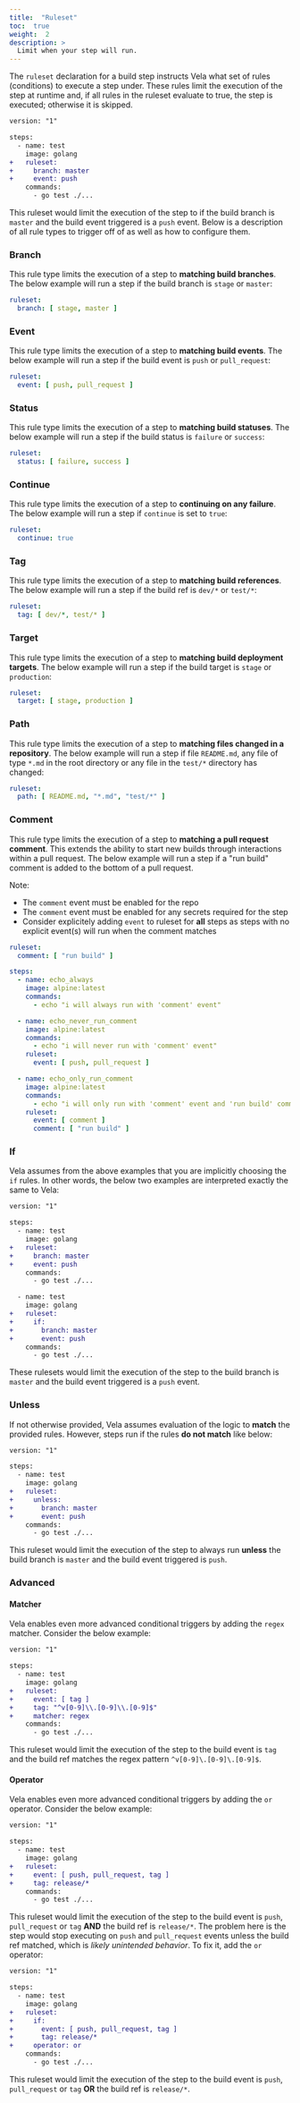 ```yaml
---
title:  "Ruleset"
toc:  true
weight:  2
description: >
  Limit when your step will run.
---
```


The `ruleset` declaration for a build step instructs Vela what set of rules (conditions) to execute a step under. These rules limit the execution of the step at runtime and, if all rules in the ruleset evaluate to true, the step is executed; otherwise it is skipped.

```diff
version: "1"

steps:
  - name: test
    image: golang
+   ruleset:
+     branch: master
+     event: push
    commands:
      - go test ./...
```

This ruleset would limit the execution of the step to if the build branch is `master` and the build event triggered is a `push` event. Below is a description of all rule types to trigger off of as well as how to configure them.

### Branch

This rule type limits the execution of a step to **matching build branches**. The below example will run a step if the build branch is `stage` or `master`:

```yaml
ruleset:
  branch: [ stage, master ]
```

### Event

This rule type limits the execution of a step to **matching build events**. The below example will run a step if the build event is `push` or `pull_request`:

```yaml
ruleset:
  event: [ push, pull_request ]
```

### Status

This rule type limits the execution of a step to **matching build statuses**. The below example will run a step if the build status is `failure` or `success`:

```yaml
ruleset:
  status: [ failure, success ]
```

### Continue

This rule type limits the execution of a step to **continuing on any failure**. The below example will run a step if `continue` is set to `true`:

```yaml
ruleset:
  continue: true
```

### Tag

This rule type limits the execution of a step to **matching build references**. The below example will run a step if the build ref is `dev/*` or `test/*`:

```yaml
ruleset:
  tag: [ dev/*, test/* ]
```

### Target

This rule type limits the execution of a step to **matching build deployment targets**. The below example will run a step if the build target is `stage` or `production`:

```yaml
ruleset:
  target: [ stage, production ]
```

### Path

This rule type limits the execution of a step to **matching files changed in a repository**. The below example will run a step if file `README.md`, any file of type `*.md` in the root directory or any file in the `test/*` directory has changed:

```yaml
ruleset:
  path: [ README.md, "*.md", "test/*" ]
```

### Comment

This rule type limits the execution of a step to **matching a pull request comment**. This extends the ability to start new builds through interactions within a pull request. The below example will run a step if a "run build" comment is added to the bottom of a pull request.

Note:
* The `comment` event must be enabled for the repo
* The `comment` event must be enabled for any secrets required for the step
* Consider explicitely adding `event` to ruleset for **all** steps as steps with no explicit event(s) will run when the comment matches

```yaml
ruleset:
  comment: [ "run build" ]
```

```yaml
steps:
  - name: echo_always
    image: alpine:latest
    commands:
      - echo "i will always run with 'comment' event"

  - name: echo_never_run_comment
    image: alpine:latest
    commands:
      - echo "i will never run with 'comment' event"
    ruleset:
      event: [ push, pull_request ]

  - name: echo_only_run_comment
    image: alpine:latest
    commands:
      - echo "i will only run with 'comment' event and 'run build' comment"
    ruleset:
      event: [ comment ]
      comment: [ "run build" ]
```

### If

Vela assumes from the above examples that you are implicitly choosing the `if` rules. In other words, the below two examples are interpreted exactly the same to Vela:

```diff
version: "1"

steps:
  - name: test
    image: golang
+   ruleset:
+     branch: master
+     event: push
    commands:
      - go test ./...

  - name: test
    image: golang
+   ruleset:
+     if:
+       branch: master
+       event: push
    commands:
      - go test ./...
```

These rulesets would limit the execution of the step to the build branch is `master` and the build event triggered is a `push` event.

### Unless

If not otherwise provided, Vela assumes evaluation of the logic to **match** the provided rules. However, steps run if the rules **do not match** like below:

```diff
version: "1"

steps:
  - name: test
    image: golang
+   ruleset:
+     unless:
+       branch: master
+       event: push
    commands:
      - go test ./...
```

This ruleset would limit the execution of the step to always run **unless** the build branch is `master` and the build event triggered is `push`.

### Advanced

#### Matcher

Vela enables even more advanced conditional triggers by adding the `regex` matcher. Consider the below example:

```diff
version: "1"

steps:
  - name: test
    image: golang
+   ruleset:
+     event: [ tag ]
+     tag: "^v[0-9]\\.[0-9]\\.[0-9]$"
+     matcher: regex
    commands:
      - go test ./...
```

This ruleset would limit the execution of the step to the build event is `tag` and the build ref matches the regex pattern `^v[0-9]\.[0-9]\.[0-9]$`.

#### Operator

Vela enables even more advanced conditional triggers by adding the `or` operator. Consider the below example:

```diff
version: "1"

steps:
  - name: test
    image: golang
+   ruleset:
+     event: [ push, pull_request, tag ]
+     tag: release/*
    commands:
      - go test ./...
```

This ruleset would limit the execution of the step to the build event is `push`, `pull_request` or `tag` **AND** the build ref is `release/*`. The problem here is the step would stop executing on `push` and `pull_request` events unless the build ref matched, which is *likely unintended behavior*. To fix it, add the `or` operator:

```diff
version: "1"

steps:
  - name: test
    image: golang
+   ruleset:
+     if:
+       event: [ push, pull_request, tag ]
+       tag: release/*
+     operator: or
    commands:
      - go test ./...
```

This ruleset would limit the execution of the step to the build event is `push`, `pull_request` or `tag` **OR** the build ref is `release/*`.
